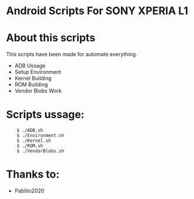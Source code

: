 Android Scripts For SONY XPERIA L1
===================================

# About this scripts
This scripts have been made for automate everything.
 - ADB Ussage
 - Setup Environment
 - Kernel Building
 - ROM Building
 - Vendor Blobs Work

Scripts ussage:
================

        $ ./ADB.sh
        $ ./Environment.sh
        $ ./Kernel.sh
        $ ./ROM.sh
        $ ./VendorBlobs.sh

# Thanks to:
 - Pablito2020 

